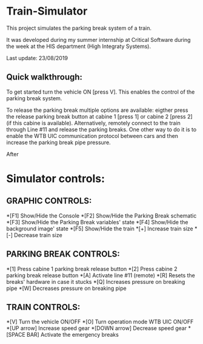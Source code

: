 # Train-Simulator

This project simulates the parking break system of a train.

It was developed during my summer internship at Critical Software during the week at the HIS department (High Integraty Systems).


Last update: 23/08/2019


## Quick walkthrough:

To get started turn the vehicle ON [press V]. This enables the control of the parking break system.

To release the parking break multiple options are available: eigther press the release parking break button at cabine 1 [press 1] or cabine 2 [press 2] (if this cabine is available). Alternatively, remotely connect to the train through Line #11 and release the parking breaks. One other way to do it is to enable the WTB UIC communication protocol between cars and then increase the parking break pipe pressure.

After 

# Simulator controls:

## GRAPHIC CONTROLS:
*[F1] Show/Hide the Console
*[F2] Show/Hide the Parking Break schematic
*[F3] Show/Hide the Parking Break variables' state
*[F4] Show/Hide the background image' state
*[F5] Show/Hide the train
*[+]  Increase train size
*[-]  Decrease train size

## PARKING BREAK CONTROLS:
*[1] Press cabine 1 parking break release button
*[2] Press cabine 2 parking break release button
*[A] Activate line #11 (remote)
*[R] Resets the breaks' hardware in case it stucks
*[Q] Increases pressure on breaking pipe
*[W] Decreases pressure on breaking pipe
 
 ## TRAIN CONTROLS:
*[V] Turn the vehicle ON/OFF
*[O] Turn operation mode WTB UIC ON/OFF
*[UP arrow] Increase speed gear
*[DOWN arrow] Decrease speed gear
*[SPACE BAR] Activate the emergency breaks

